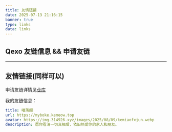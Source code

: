 ```yaml
---
title: 友情链接
date: 2025-07-13 21:16:15
banner: true
type: links
data: links
---
```


## Qexo 友链信息 && 申请友链

<!-- ===== 友链列表 ===== -->
<div id="qexo-friends-list"></div>

<!-- ===== 友链申请表单 ===== -->
<div id="qexo-friends-apply"></div>

<!-- ===== 样式（通用） ===== -->
<link rel="stylesheet" href="https://unpkg.com/qexo-friends/friends.css" />

<!-- ===== 异步加载脚本 ===== -->
<script>
(function () {
    const QEXO = 'https://qexo.kemeow.top';   // 统一域名

    /* 1. 加载列表脚本 */
    const list = document.createElement('script');
    list.src = 'https://registry.npmmirror.com/qexo-static/1.6.0/files/hexo/friends.js';
    list.async = true;
    list.onload = () => {
        if (document.getElementById('qexo-friends-list')) {
            loadQexoFriends('qexo-friends-list', QEXO);
        }
    };
    document.head.appendChild(list);

    /* 2. 加载申请表单脚本 */
    const api = document.createElement('script');
    api.src = '/js/custom.js';
    api.async = true;
    api.onload = () => {
        if (document.getElementById('qexo-friends-apply')) {
            qexo_friend_api('qexo-friends-apply', QEXO, '');
        }
    };
    document.head.appendChild(api);

    /* 3. 支持 PJAX & Turbo 等无刷新跳转 */
    document.addEventListener('pjax:complete', () => {
        if (window.loadQexoFriends && document.getElementById('qexo-friends-list'))
            loadQexoFriends('qexo-friends-list', QEXO);
        if (window.qexo_friend_api && document.getElementById('qexo-friends-apply'))
            qexo_friend_api('qexo-friends-apply', QEXO, '');
    });
})();
</script>

---

## 友情链接(同样可以)

申请友链详情见[仓库](https://github.com/kemiaofxjun/Friends)

我的友链信息：

```yaml
title: 喵落阁
url: https://myboke.kemeow.top
avatar: https://img.314926.xyz/images/2025/08/09/kemiaofxjun.webp
description: 愿你看清一切真相后，依旧热爱你的家人和朋友。
```